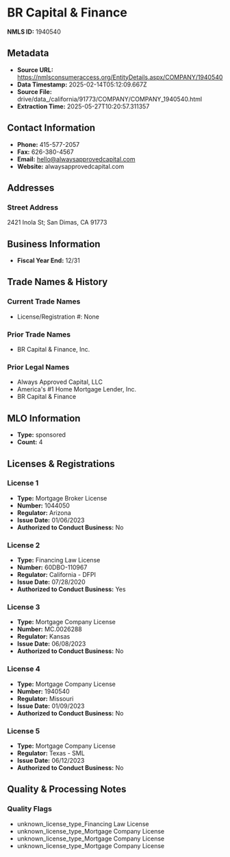 # BR Capital & Finance

**NMLS ID:** 1940540

## Metadata
- **Source URL:** https://nmlsconsumeraccess.org/EntityDetails.aspx/COMPANY/1940540
- **Data Timestamp:** 2025-02-14T05:12:09.667Z
- **Source File:** drive/data_/california/91773/COMPANY/COMPANY_1940540.html
- **Extraction Time:** 2025-05-27T10:20:57.311357

## Contact Information
- **Phone:** 415-577-2057
- **Fax:** 626-380-4567
- **Email:** hello@alwaysapprovedcapital.com
- **Website:** alwaysapprovedcapital.com

## Addresses
### Street Address
2421 Inola St; San Dimas, CA 91773

## Business Information
- **Fiscal Year End:** 12/31

## Trade Names & History
### Current Trade Names
- License/Registration #: None

### Prior Trade Names
- BR Capital & Finance, Inc.

### Prior Legal Names
- Always Approved Capital, LLC
- America's #1 Home Mortgage Lender, Inc.
- BR Capital & Finance

## MLO Information
- **Type:** sponsored
- **Count:** 4

## Licenses & Registrations

### License 1
- **Type:** Mortgage Broker License
- **Number:** 1044050
- **Regulator:** Arizona
- **Issue Date:** 01/06/2023
- **Authorized to Conduct Business:** No

### License 2
- **Type:** Financing Law License
- **Number:** 60DBO-110967
- **Regulator:** California - DFPI
- **Issue Date:** 07/28/2020
- **Authorized to Conduct Business:** Yes

### License 3
- **Type:** Mortgage Company License
- **Number:** MC.0026288
- **Regulator:** Kansas
- **Issue Date:** 06/08/2023
- **Authorized to Conduct Business:** No

### License 4
- **Type:** Mortgage Company License
- **Number:** 1940540
- **Regulator:** Missouri
- **Issue Date:** 01/09/2023
- **Authorized to Conduct Business:** No

### License 5
- **Type:** Mortgage Company License
- **Regulator:** Texas - SML
- **Issue Date:** 06/12/2023
- **Authorized to Conduct Business:** No

## Quality & Processing Notes
### Quality Flags
- unknown_license_type_Financing Law License
- unknown_license_type_Mortgage Company License
- unknown_license_type_Mortgage Company License
- unknown_license_type_Mortgage Company License

